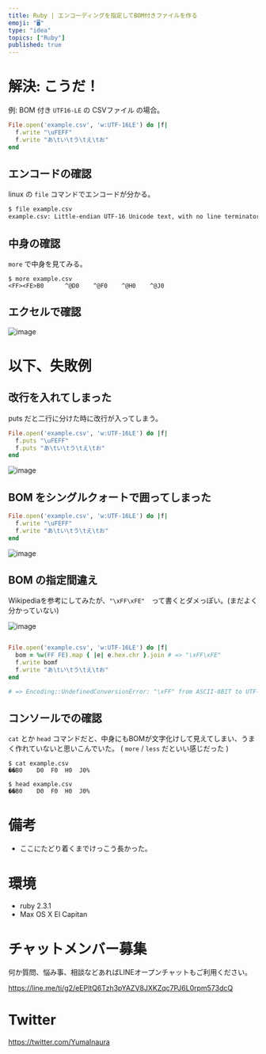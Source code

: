 ```yaml
---
title: Ruby | エンコーディングを指定してBOM付きファイルを作る
emoji: "🖥"
type: "idea"
topics: ["Ruby"]
published: true
---
```


# 解決: こうだ！

例: BOM 付き `UTF16-LE` の CSVファイル の場合。

```rb
File.open('example.csv', 'w:UTF-16LE') do |f|
  f.write "\uFEFF"
  f.write "あ\tい\tう\tえ\tお"
end
```

## エンコードの確認

linux の `file` コマンドでエンコードが分かる。

```bash
$ file example.csv
example.csv: Little-endian UTF-16 Unicode text, with no line terminators
```


## 中身の確認

`more` で中身を見てみる。

```
$ more example.csv
<FF><FE>B0      ^@D0    ^@F0    ^@H0    ^@J0
```

## エクセルで確認

![image](https://qiita-image-store.s3.amazonaws.com/0/89618/c3b53c8a-4c62-cafc-d8df-be1f5cf5d670.png)

# 以下、失敗例

## 改行を入れてしまった

puts だと二行に分けた時に改行が入ってしまう。

```rb
File.open('example.csv', 'w:UTF-16LE') do |f|
  f.puts "\uFEFF"
  f.puts "あ\tい\tう\tえ\tお"
end
```

![image](https://qiita-image-store.s3.amazonaws.com/0/89618/0ef45aa8-b983-6aa1-732f-b8c3f926a0a2.png)

## BOM をシングルクォートで囲ってしまった

```rb
File.open('example.csv', 'w:UTF-16LE') do |f|
  f.write "\uFEFF"
  f.write "あ\tい\tう\tえ\tお"
end
```

![image](https://qiita-image-store.s3.amazonaws.com/0/89618/cf1c975d-a89c-cdf9-cec3-e137663f9c33.png)

## BOM の指定間違え

Wikipediaを参考にしてみたが、`"\xFF\xFE"`　って書くとダメっぽい。(まだよく分かっていない)

![image](https://qiita-image-store.s3.amazonaws.com/0/89618/f343034f-04aa-5c00-8b9d-5d127d602988.png)

```rb

File.open('example.csv', 'w:UTF-16LE') do |f|
  bom = %w(FF FE).map { |e| e.hex.chr }.join # => "\xFF\xFE"
  f.write bomf
  f.write "あ\tい\tう\tえ\tお"
end

# => Encoding::UndefinedConversionError: "\xFF" from ASCII-8BIT to UTF-8
```

## コンソールでの確認

`cat` とか `head` コマンドだと、中身にもBOMが文字化けして見えてしまい、うまく作れていないと思いこんでいた。
( `more` / `less` だといい感じだった )

```
$ cat example.csv
��B0	D0	F0	H0	J0% 
```

```
$ head example.csv
��B0	D0	F0	H0	J0%
```

# 備考

- ここにたどり着くまでけっこう長かった。


# 環境

- ruby 2.3.1
- Max OS X El Capitan








<!-- Update From Qiita API -->

# チャットメンバー募集


何か質問、悩み事、相談などあればLINEオープンチャットもご利用ください。

https://line.me/ti/g2/eEPltQ6Tzh3pYAZV8JXKZqc7PJ6L0rpm573dcQ





# Twitter


https://twitter.com/YumaInaura


<!-- Update From Qiita API -->


